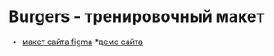 # Burgers - тренировочный макет 

* [макет сайта figma](https://www.figma.com/file/VgSyZ6ur7A6xMENeg76Tag/Burgers-Menu-Responsive-(Copy)) 
*[демо сайта](https://pixelprogramm.github.io/Modul01-burger)